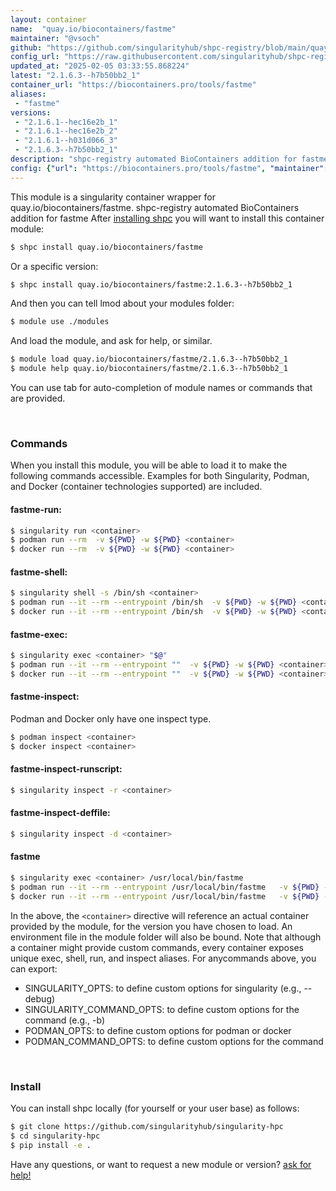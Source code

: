 ```yaml
---
layout: container
name:  "quay.io/biocontainers/fastme"
maintainer: "@vsoch"
github: "https://github.com/singularityhub/shpc-registry/blob/main/quay.io/biocontainers/fastme/container.yaml"
config_url: "https://raw.githubusercontent.com/singularityhub/shpc-registry/main/quay.io/biocontainers/fastme/container.yaml"
updated_at: "2025-02-05 03:33:55.868224"
latest: "2.1.6.3--h7b50bb2_1"
container_url: "https://biocontainers.pro/tools/fastme"
aliases:
 - "fastme"
versions:
 - "2.1.6.1--hec16e2b_1"
 - "2.1.6.1--hec16e2b_2"
 - "2.1.6.1--h031d066_3"
 - "2.1.6.3--h7b50bb2_1"
description: "shpc-registry automated BioContainers addition for fastme"
config: {"url": "https://biocontainers.pro/tools/fastme", "maintainer": "@vsoch", "description": "shpc-registry automated BioContainers addition for fastme", "latest": {"2.1.6.3--h7b50bb2_1": "sha256:ee56503d1ab6a73daca9c4bb038eb33e07e47c164f45df63453b594b0f1cbd23"}, "tags": {"2.1.6.1--hec16e2b_1": "sha256:c8d8a3ec03c7fb87f9dc0bd79bbca11dc409588d9f9e32d5fb9c9bad38e9df39", "2.1.6.1--hec16e2b_2": "sha256:34a4a0f31a024593d96a0da3d475539a180553f98272a16ff56eb4634a9622f3", "2.1.6.1--h031d066_3": "sha256:dafbdfecf74a6070346ef3c9eb380bc04025fedb25d7771fbe483a6a1644901d", "2.1.6.3--h7b50bb2_1": "sha256:ee56503d1ab6a73daca9c4bb038eb33e07e47c164f45df63453b594b0f1cbd23"}, "docker": "quay.io/biocontainers/fastme", "aliases": {"fastme": "/usr/local/bin/fastme"}}
---
```


This module is a singularity container wrapper for quay.io/biocontainers/fastme.
shpc-registry automated BioContainers addition for fastme
After [installing shpc](#install) you will want to install this container module:


```bash
$ shpc install quay.io/biocontainers/fastme
```

Or a specific version:

```bash
$ shpc install quay.io/biocontainers/fastme:2.1.6.3--h7b50bb2_1
```

And then you can tell lmod about your modules folder:

```bash
$ module use ./modules
```

And load the module, and ask for help, or similar.

```bash
$ module load quay.io/biocontainers/fastme/2.1.6.3--h7b50bb2_1
$ module help quay.io/biocontainers/fastme/2.1.6.3--h7b50bb2_1
```

You can use tab for auto-completion of module names or commands that are provided.

<br>

### Commands

When you install this module, you will be able to load it to make the following commands accessible.
Examples for both Singularity, Podman, and Docker (container technologies supported) are included.

#### fastme-run:

```bash
$ singularity run <container>
$ podman run --rm  -v ${PWD} -w ${PWD} <container>
$ docker run --rm  -v ${PWD} -w ${PWD} <container>
```

#### fastme-shell:

```bash
$ singularity shell -s /bin/sh <container>
$ podman run --it --rm --entrypoint /bin/sh  -v ${PWD} -w ${PWD} <container>
$ docker run --it --rm --entrypoint /bin/sh  -v ${PWD} -w ${PWD} <container>
```

#### fastme-exec:

```bash
$ singularity exec <container> "$@"
$ podman run --it --rm --entrypoint ""  -v ${PWD} -w ${PWD} <container> "$@"
$ docker run --it --rm --entrypoint ""  -v ${PWD} -w ${PWD} <container> "$@"
```

#### fastme-inspect:

Podman and Docker only have one inspect type.

```bash
$ podman inspect <container>
$ docker inspect <container>
```

#### fastme-inspect-runscript:

```bash
$ singularity inspect -r <container>
```

#### fastme-inspect-deffile:

```bash
$ singularity inspect -d <container>
```


#### fastme

```bash
$ singularity exec <container> /usr/local/bin/fastme
$ podman run --it --rm --entrypoint /usr/local/bin/fastme   -v ${PWD} -w ${PWD} <container> -c " $@"
$ docker run --it --rm --entrypoint /usr/local/bin/fastme   -v ${PWD} -w ${PWD} <container> -c " $@"
```



In the above, the `<container>` directive will reference an actual container provided
by the module, for the version you have chosen to load. An environment file in the
module folder will also be bound. Note that although a container
might provide custom commands, every container exposes unique exec, shell, run, and
inspect aliases. For anycommands above, you can export:

 - SINGULARITY_OPTS: to define custom options for singularity (e.g., --debug)
 - SINGULARITY_COMMAND_OPTS: to define custom options for the command (e.g., -b)
 - PODMAN_OPTS: to define custom options for podman or docker
 - PODMAN_COMMAND_OPTS: to define custom options for the command

<br>

### Install

You can install shpc locally (for yourself or your user base) as follows:

```bash
$ git clone https://github.com/singularityhub/singularity-hpc
$ cd singularity-hpc
$ pip install -e .
```

Have any questions, or want to request a new module or version? [ask for help!](https://github.com/singularityhub/singularity-hpc/issues)